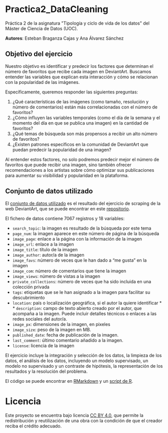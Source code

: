 # Practica2_DataCleaning
Práctica 2 de la asignatura "Tipología y ciclo de vida de los datos" del Máster de Ciencia de Datos (UOC). 

**Autores**: Esteban Braganza Cajas y Ana Álvarez Sánchez

## Objetivo del ejercicio
Nuestro objetivo es identificar y predecir los factores que determinan el número de favoritos que recibe cada imagen en DeviantArt. Buscamos entender las variables que explican esta interacción y cómo se relacionan con la popularidad de las imágenes.

Específicamente, queremos responder las siguientes preguntas:
1. ¿Qué características de las imágenes (como tamaño, resolución y número de comentarios) están más correlacionadas con el número de favoritos?
2. ¿Cómo influyen las variables temporales (como el día de la semana y el momento del día en que se publica una imagen) en la cantidad de favoritos?
3. ¿Qué temas de búsqueda son más propensos a recibir un alto número de favoritos?
4. ¿Existen patrones específicos en la comunidad de DeviantArt que puedan predecir la popularidad de una imagen?

Al entender estos factores, no solo podremos predecir mejor el número de favoritos que puede recibir una imagen, sino también ofrecer recomendaciones a los artistas sobre cómo optimizar sus publicaciones para aumentar su visibilidad y popularidad en la plataforma.

## Conjunto de datos utilizado
El [conjunto de datos utilizado]() es el resultado del ejercicio de scraping de la web DeviantArt, que se puede encontrar en este [repositorio](). 

El fichero de datos contiene 7067 registros y 18 variables:
* `search_topic`: la imagen es resultado de la búsqueda por este tema
* `page_num`: la imagen aparece en este número de página de la búsqueda
* `image_page`: enlace a la página con la información de la imagen
* `image_url`: enlace a la imagen
* `image_title`: título de la imagen
* `image_author`: autor/a de la imagen
* `image_favs`: número de veces que le han dado a “me gusta” en la imagen
* `image_com`: número de comentarios que tiene la imagen
* `image_views`: número de vistas a la imagen
* `private_collections`: número de veces que ha sido incluida en una colección privada
* `tags`: etiquetas que se le han asignado a la imagen para facilitar su descubrimiento
* `location`: país o localización geográfica, si el autor la quiere identificar * * `description`: campo de texto abierto creado por el autor, que acompaña a la imagen. Puede incluir detalles técnicos o enlaces a las redes sociales del autor/a.
* `image_px`: dimensiones de la imagen, en pixeles
* `image_size`: peso de la imagen en MB.
* `published_date`: fecha de publicación de la imagen.
* `last_comment`: último comentario añadido a la imagen.
* `license`: licencia de la imagen

El ejercicio incluye la integración y selección de los datos, la limpieza de los datos, el análisis de los datos, incluyendo un modelo supervisado, un modelo no supervisado y un contraste de hipótesis, la representación de los resultados y la resolución del problema.

El código se puede encontrar en [RMarkdown]() y un [script de R]().

# Licencia
Este proyecto se encuentra bajo licencia [CC BY 4.0](https://creativecommons.org/licenses/by/4.0/legalcode), que permite la redistribución y reutilización de una obra con la condición de que el creador reciba el crédito adecuado.
